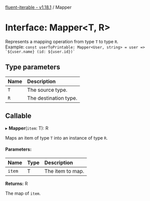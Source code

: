 [fluent-iterable - v1.18.1](../README.md) / Mapper

# Interface: Mapper<T, R\>

Represents a mapping operation from type `T` to type `R`.<br>
  Example: ``const userToPrintable: Mapper<User, string> = user => `${user.name} (id: ${user.id})` ``

## Type parameters

Name | Description |
:------ | :------ |
`T` | The source type.   |
`R` | The destination type.    |

## Callable

▸ **Mapper**(`item`: T): R

Maps an item of type `T` into an instance of type `R`.

#### Parameters:

Name | Type | Description |
:------ | :------ | :------ |
`item` | T | The item to map.   |

**Returns:** R

The map of `item`.
